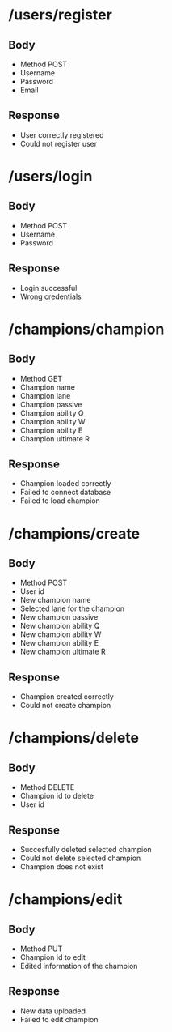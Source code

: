 # /users/register

## Body

- Method POST
- Username
- Password
- Email

## Response

- User correctly registered
- Could not register user

# /users/login

## Body

- Method POST
- Username
- Password

## Response

- Login successful
- Wrong credentials

# /champions/champion

## Body

- Method GET
- Champion name
- Champion lane
- Champion passive
- Champion ability Q
- Champion ability W
- Champion ability E
- Champion ultimate R

## Response

- Champion loaded correctly
- Failed to connect database
- Failed to load champion

# /champions/create

## Body

- Method POST
- User id
- New champion name
- Selected lane for the champion
- New champion passive
- New champion ability Q
- New champion ability W
- New champion ability E
- New champion ultimate R

## Response

- Champion created correctly
- Could not create champion

# /champions/delete

## Body

- Method DELETE
- Champion id to delete
- User id

## Response

- Succesfully deleted selected champion
- Could not delete selected champion
- Champion does not exist

# /champions/edit

## Body

- Method PUT
- Champion id to edit
- Edited information of the champion

## Response

- New data uploaded
- Failed to edit champion
